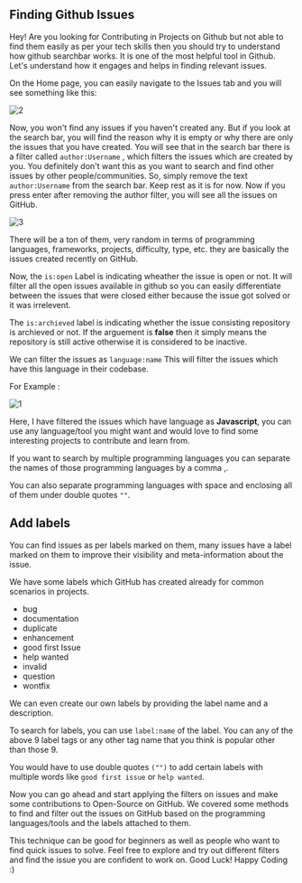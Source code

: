## Finding Github Issues
Hey! Are you looking for Contributing in Projects on Github but not able
to find them easily as per your tech skills then you should try to
understand how github searchbar works. It is one of the most helpful
tool in Github. Let\'s understand how it engages and helps in finding
relevant issues.

On the Home page, you can easily navigate to the Issues tab and you will
see something like this:

![2](https://user-images.githubusercontent.com/75942034/135729126-f82c77f5-7607-4119-84bf-82408de3d52d.png)

Now, you won\'t find any issues if you haven\'t created any. But if you
look at the search bar, you will find the reason why it is empty or why
there are only the issues that you have created. You will see that in
the search bar there is a filter called `author:Username` , which
filters the issues which are created by you. You definitely don\'t want
this as you want to search and find other issues by other
people/communities. So, simply remove the text `author:Username` from
the search bar. Keep rest as it is for now. Now if you press enter after
removing the author filter, you will see all the issues on GitHub.

![3](https://user-images.githubusercontent.com/75942034/135729127-335f9741-e393-4a1c-92ff-d32f791bb599.png)

There will be a ton of them, very random in terms of programming
languages, frameworks, projects, difficulty, type, etc. they are
basically the issues created recently on GitHub.

Now, the `is:open` Label is indicating wheather the issue is open or
not. It will filter all the open issues available in github so you can
easily differentiate between the issues that were closed either because
the issue got solved or it was irrelevent.

The `is:archieved` label is indicating whether the issue consisting
repository is archieved or not. If the arguement is
**false** then it simply means the repository is
still active otherwise it is considered to be inactive.

We can filter the issues as `language:name` This will filter the issues
which have this language in their codebase.

For Example :

![1](https://user-images.githubusercontent.com/75942034/135729124-a60ae707-d077-446f-9098-3f06517a781b.png)

Here, I have filtered the issues which have language as 
**Javascript**, you can use any language/tool you
might want and would love to find some interesting projects to
contribute and learn from.

If you want to search by multiple programming languages you can separate
the names of those programming languages by a comma ,.

You can also separate programming languages with space and enclosing all
of them under double quotes `""`.

## Add labels

You can find issues as per labels marked on them, many issues have a
label marked on them to improve their visibility and meta-information
about the issue.

We have some labels which GitHub has created already for common
scenarios in projects.

-   bug
-   documentation
-   duplicate
-   enhancement
-   good first Issue
-   help wanted
-   invalid
-   question
-   wontfix

We can even create our own labels by providing the label name and a
description.

To search for labels, you can use `label:name` of the label. You can any
of the above 9 label tags or any other tag name that you think is
popular other than those 9.

You would have to use double quotes `("")` to add certain labels with
multiple words like `good first issue` or `help wanted`.

Now you can go ahead and start applying the filters on issues and make
some contributions to Open-Source on GitHub. We covered some methods to
find and filter out the issues on GitHub based on the programming
languages/tools and the labels attached to them.

This technique can be good for beginners as well as people who want to
find quick issues to solve. Feel free to explore and try out different
filters and find the issue you are confident to work on. Good Luck!
Happy Coding :)
